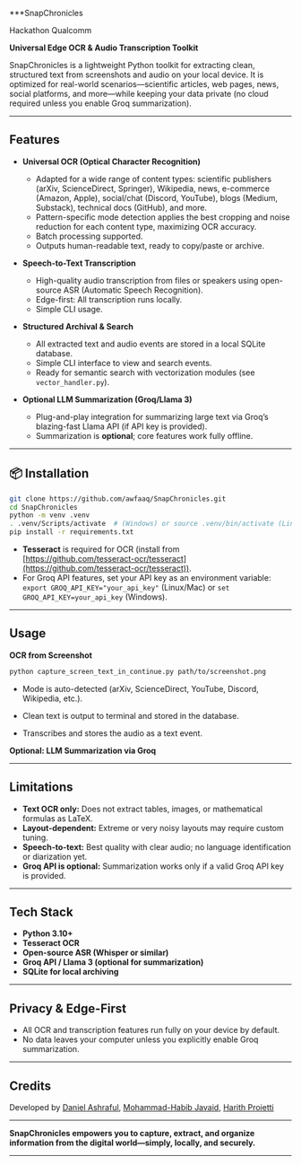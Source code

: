 ***SnapChronicles

Hackathon Qualcomm

**Universal Edge OCR & Audio Transcription Toolkit**

SnapChronicles is a lightweight Python toolkit for extracting clean, structured text from screenshots and audio on your local device. It is optimized for real-world scenarios—scientific articles, web pages, news, social platforms, and more—while keeping your data private (no cloud required unless you enable Groq summarization).

---

## Features

* **Universal OCR (Optical Character Recognition)**

  * Adapted for a wide range of content types: scientific publishers (arXiv, ScienceDirect, Springer), Wikipedia, news, e-commerce (Amazon, Apple), social/chat (Discord, YouTube), blogs (Medium, Substack), technical docs (GitHub), and more.
  * Pattern-specific mode detection applies the best cropping and noise reduction for each content type, maximizing OCR accuracy.
  * Batch processing supported.
  * Outputs human-readable text, ready to copy/paste or archive.

* **Speech-to-Text Transcription**

  * High-quality audio transcription from files or speakers using open-source ASR (Automatic Speech Recognition).
  * Edge-first: All transcription runs locally.
  * Simple CLI usage.

* **Structured Archival & Search**

  * All extracted text and audio events are stored in a local SQLite database.
  * Simple CLI interface to view and search events.
  * Ready for semantic search with vectorization modules (see `vector_handler.py`).

* **Optional LLM Summarization (Groq/Llama 3)**

  * Plug-and-play integration for summarizing large text via Groq’s blazing-fast Llama API (if API key is provided).
  * Summarization is **optional**; core features work fully offline.

---

## 📦 Installation

```bash
git clone https://github.com/awfaaq/SnapChronicles.git
cd SnapChronicles
python -m venv .venv
. .venv/Scripts/activate  # (Windows) or source .venv/bin/activate (Linux/Mac)
pip install -r requirements.txt
```

* **Tesseract** is required for OCR (install from [https://github.com/tesseract-ocr/tesseract](https://github.com/tesseract-ocr/tesseract)).
* For Groq API features, set your API key as an environment variable:
  `export GROQ_API_KEY="your_api_key"` (Linux/Mac) or `set GROQ_API_KEY=your_api_key` (Windows).

---

## Usage

**OCR from Screenshot**

```bash
python capture_screen_text_in_continue.py path/to/screenshot.png
```

* Mode is auto-detected (arXiv, ScienceDirect, YouTube, Discord, Wikipedia, etc.).

* Clean text is output to terminal and stored in the database.

* Transcribes and stores the audio as a text event.

**Optional: LLM Summarization via Groq**

---

## Limitations

* **Text OCR only:** Does not extract tables, images, or mathematical formulas as LaTeX.
* **Layout-dependent:** Extreme or very noisy layouts may require custom tuning.
* **Speech-to-text:** Best quality with clear audio; no language identification or diarization yet.
* **Groq API is optional:** Summarization works only if a valid Groq API key is provided.

---

## Tech Stack

* **Python 3.10+**
* **Tesseract OCR**
* **Open-source ASR (Whisper or similar)**
* **Groq API / Llama 3 (optional for summarization)**
* **SQLite for local archiving**

---

## Privacy & Edge-First

* All OCR and transcription features run fully on your device by default.
* No data leaves your computer unless you explicitly enable Groq summarization.

---

## Credits

Developed by [Daniel Ashraful](https://github.com/awfaaq), [Mohammad-Habib Javaid](https://github.com/mhjd), [Harith Proietti](https://github.com/HarithProietti)

---

**SnapChronicles empowers you to capture, extract, and organize information from the digital world—simply, locally, and securely.**

---



